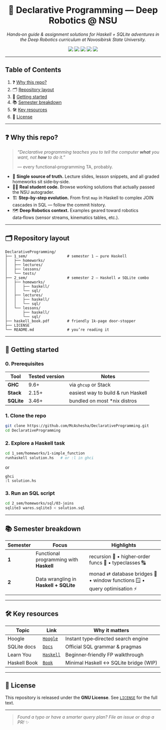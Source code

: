 <h1 align="center">
  🧭 Declarative Programming — Deep Robotics @ NSU
</h1>

<p align="center">
  <em>Hands‑on guide & assignment solutions for Haskell + SQLite adventures in the Deep Robotics curriculum at Novosibirsk State University.</em>
</p>

<p align="center">
  <img src="https://img.shields.io/badge/status-%F0%9F%9A%80%20maintenance-yellow?style=for-the-badge"/>
  <img src="https://img.shields.io/badge/language-Haskell-purple?style=for-the-badge"/>
  <img src="https://img.shields.io/badge/language-SQL%20%28SQLite%29-lightgrey?style=for-the-badge"/>
  <img src="https://img.shields.io/badge/university-NSU-blue?style=for-the-badge"/>
  <img src="https://img.shields.io/badge/track-Deep&nbsp;Robotics-critical?style=for-the-badge"/>
</p>

---

## Table of Contents

1. ❓ [Why this repo?](#why-this-repo)
2. 🗂️ [Repository layout](#repository-layout)
3. 🚀 [Getting started](#getting-started)
4. 📚 [Semester breakdown](#semester-breakdown)
5. 🛠️ [Key resources](#key-resources)
6. 📄 [License](#license)

---

<h2 id="why-this-repo">❓ Why this repo?</h2>

> *“Declarative programming teaches you to tell the computer **what** you want, not **how** to do it.”*
>
> — every functional‑programming TA, probably.

* 🎯 **Single source of truth.** Lecture slides, lesson snippets, and all graded homeworks sit side‑by‑side.
* 🧑‍💻 **Real student code.** Browse working solutions that actually passed the NSU autograder.
* 🏗️ **Step‑by‑step evolution.** From first `map` in Haskell to complex JOIN cascades in SQL — follow the commit history.
* 🗺️ **Deep Robotics context.** Examples geared toward robotics data‑flows (sensor streams, kinematics tables, etc.).

---

<h2 id="repository-layout">🗂️ Repository layout</h2>

```text
DeclarativeProgramming/
├── 1_sem/                  # semester 1 — pure Haskell
│   ├── homeworks/
│   ├── lectures/
│   ├── lessons/
│   └── tests/
├── 2_sem/                  # semester 2 — Haskell ⇄ SQLite combo
│   ├── homeworks/
│   │   ├── haskell/
│   │   └── sql/
│   ├── lectures/
│   │   ├── haskell/
│   │   └── sql/
│   └── lessons/
│       ├── haskell/
│       └── sql/
├── haskell_book.pdf        # friendly 1k‑page door‑stopper
├── LICENSE
└── README.md               # you’re reading it
```

---

<h2 id="getting-started">🚀 Getting started</h2>

### 0. Prerequisites

| Tool           | Tested version | Notes                              |
| -------------- | -------------- | ---------------------------------- |
| **GHC**        | 9.6+           | via `ghcup` or Stack               |
| **Stack**      | 2.15+          | easiest way to build & run Haskell |
| **SQLite**     | 3.46+          | bundled on most \*nix distros      |

### 1. Clone the repo

```bash
git clone https://github.com/McAshesha/DeclarativeProgramming.git
cd DeclarativeProgramming
```

### 2. Explore a Haskell task

```bash
cd 1_sem/homeworks/1-simple_function
runhaskell solution.hs   # or :l in ghci
```
or
```
ghci
:l solution.hs
```

### 3. Run an SQL script

```bash
cd 2_sem/homeworks/sql/03-joins
sqlite3 wares.sqlite3 < solution.sql
```

---

<h2 id="semester-breakdown">📚 Semester breakdown</h2>

| Semester | Focus                                   | Highlights                                                               |
| -------- | --------------------------------------- | ------------------------------------------------------------------------ |
| **1**    | Functional programming with **Haskell** | recursion 💫 • higher‑order funcs 🧩 • typeclasses 🔠                    |
| **2**    | Data wrangling in **Haskell + SQLite**  | monad ⇄ database bridges 🔗 • window functions 🪟 • query optimisation ⚡ |

---

<h2 id="key-resources">🛠️ Key resources</h2>

| Topic            | Link                                                 | Why it matters                        |
| ---------------- | -----------------------------------------------------| ------------------------------------- |
| Hoogle           | [`Hoogle`](https://hoogle.haskell.org/)              | Instant type‑directed search engine   |
| SQLite docs      | [`Docs`](https://www.sqlite.org/docs.html)           | Official SQL grammar & pragmas        |
| Learn You        | [`Haskell`](http://learnyouahaskell.com/)            | Beginner‑friendly FP walkthrough      |
| Haskell Book     | [`Book`](hakell_book.pdf)                            | Minimal Haskell ↔ SQLite bridge (WIP) |

---

<h2 id="license">📄 License</h2>

This repository is released under the **GNU License**.
See [`LICENSE`](LICENSE) for the full text.

---

> *Found a typo or have a smarter query plan? File an issue or drop a PR!* ✨
